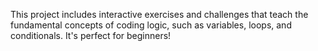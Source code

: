 This project includes interactive exercises and challenges that teach the fundamental concepts of coding logic, such as variables, loops, and conditionals. It's perfect for beginners!